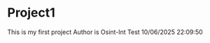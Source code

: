 # Project1
This is my first project
Author is Osint-Int
T e s t   1 0 / 0 6 / 2 0 2 5   2 2 : 0 9 : 5 0  
 